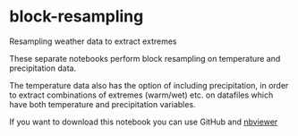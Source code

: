# block-resampling
Resampling weather data to extract extremes

These separate notebooks perform block resampling on temperature and precipitation data. 

The temperature data also has the option of including precipitation, in order to extract combinations of extremes (warm/wet) etc. on datafiles which have both temperature and precipitation variables. 

If you want to download this notebook you can use GitHub and [nbviewer](http://nbviewer.jupyter.org/)
